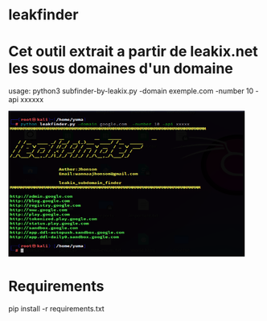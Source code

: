 # leakfinder
# Cet outil extrait a partir de leakix.net les sous domaines d'un domaine


usage:  python3 subfinder-by-leakix.py -domain exemple.com -number 10 -api xxxxxx




<img src="capture.PNG" alt="Image description" width="470" height="290">

# Requirements

pip install -r requirements.txt
